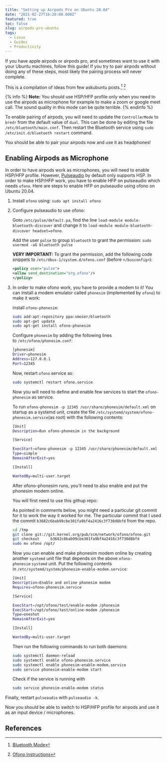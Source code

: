 ```yaml
---
title: "Setting up Airpods Pro on Ubuntu 20.04"
date: "2021-02-27T16:20:00.000Z"
featured: true
toc: false
slug: airpods-pro-ubuntu
tags:
  - Linux
  - Guides
  - Productivity
---
```


If you have apple airpods or airpods pro, and sometimes want to use it with your Ubuntu machines,
follow this guide! If you try to pair airpods without doing any of these steps, most likely the
pairing process will never complete.

<!-- excerpt -->

This is a compilation of ideas from few askubuntu posts.[^1] [^2]

{% info %}
**Note:** You should use HSP/HFP profile only when you need to use the airpods as microphone for
example to make a zoom or google meet call. The sound quality in this mode can be quite terrible.
{% endinfo %}

To enable pairing of airpods, you will need to update the `ControllerMode` to `bredr` from the
default value of `dual`. This can be done by editing the file `/etc/bluetooth/main.conf`.
Then restart the Bluetooth service using `sudo /etc/init.d/bluetooth restart` command.

You should be able to pair your airpods now and use it as headphones!

## Enabling Airpods as Microphone

In order to have airpods work as microphones, you will need to enable HSP/HFP profile. However,
[Pulseaudio](https://www.freedesktop.org/wiki/Software/PulseAudio/) by default only supports HSP.
In order to make HSP/HFP work, you have to enable HFP on
pulseaudio which needs `ofono`. Here are steps to enable HFP on pulseaudio using ofono on
Ubuntu 20.04.

1. Install `ofono` using: `sudo apt install ofono`

2. Configure pulseaudio to use ofono:

   Goto `/etc/pulse/default.pa`, find the line `load-module module-bluetooth-discover` and change
   it to `load-module module-bluetooth-discover headset=ofono`.

   Add the user `pulse` to group `bluetooth` to grant the permission:
   `sudo usermod -aG bluetooth pulse`

   **VERY IMPORTANT:** To grant the permission, add the following code snippets to
   `/etc/dbus-1/system.d/ofono.conf` (before `</busconfig>`):

   ```xml
   <policy user="pulse">
   <allow send_destination="org.ofono"/>
   </policy>
   ```

3. In order to make ofono work, you have to provide a modem to it!
   You can install a modem emulator called `phonesim` (implemented by `ofono`) to make it work:

   install `ofono-phonesim`:

   ```bash
   sudo add-apt-repository ppa:smoser/bluetooth
   sudo apt-get update
   sudo apt-get install ofono-phonesim
   ```

   Configure `phonesim` by adding the following lines to `/etc/ofono/phonesim.conf`:

   ```bash
   [phonesim]
   Driver=phonesim
   Address=127.0.0.1
   Port=12345
   ```

   Now, restart `ofono` service as:

   ```bash
   sudo systemctl restart ofono.service
   ```

   Now you will need to define and enable few services to start the `ofono-phonesim` as service.

   To run `ofono-phonesim -p 12345 /usr/share/phonesim/default.xml` on startup as a systemd unit,
   create the file `/etc/systemd/system/ofono-phonesim.service`(as root) with the following
   contents:

   ```bash
   [Unit]
   Description=Run ofono-phonesim in the background

   [Service]

   ExecStart=ofono-phonesim -p 12345 /usr/share/phonesim/default.xml
   Type=simple
   RemainAfterExit=yes

   [Install]

   WantedBy=multi-user.target
   ```

   After ofono-phonesim runs, you'll need to also enable and put the phonesim modem online.

   You will first need to use this githup repo:

   As pointed in comments below, you might need a particular git commit for it to work the way it worked for me. The particular commit that I used the commit
   `b3682c6bab99cbe301fa9bf4a2416c3f730d8bfd` from the repo.

   ```bash
   cd /tmp
   git clone git://git.kernel.org/pub/scm/network/ofono/ofono.git
   git checkout 	b3682c6bab99cbe301fa9bf4a2416c3f730d8bfd
   sudo mv ofono /opt/
   ```

   Now you can enable and make phonesim modem online by creating another `systemd` unit file that
   depends on the above `ofono-phonesim` `systemd` unit. Put the following contents
   in `/etc/systemd/system/phonesim-enable-modem.service`:

   ```bash
   [Unit]
   Description=Enable and online phonesim modem
   Requires=ofono-phonesim.service

   [Service]

   ExecStart=/opt/ofono/test/enable-modem /phonesim
   ExecStart=/opt/ofono/test/online-modem /phonesim
   Type=oneshot
   RemainAfterExit=yes

   [Install]

   WantedBy=multi-user.target
   ```

   Then run the following commands to run both daemons:

   ```bash
   sudo systemctl daemon-reload
   sudo systemctl enable ofono-phonesim.service
   sudo systemctl enable phonesim-enable-modem.service
   sudo service phonesim-enable-modem start
   ```

   Check if the service is running with

   ```bash
   sudo service phonesim-enable-modem status
   ```

Finally, restart `pulseaudio` with `pulseaudio -k`.

Now you should be able to switch to HSP/HFP profile for airpods and use it as an
input device / microphones.

## References

[^1]: [Bluetooth Mode](https://askubuntu.com/questions/922860/pairing-apple-airpods-as-headset)
[^2]: [Ofono Instructions](https://askubuntu.com/questions/831331/failed-to-change-profile-to-headset-head-unit/1236379#1236379)
